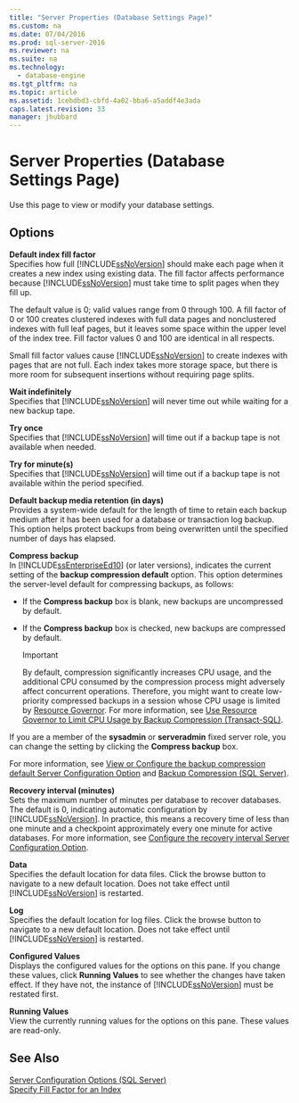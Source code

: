 ```yaml
---
title: "Server Properties (Database Settings Page)"
ms.custom: na
ms.date: 07/04/2016
ms.prod: sql-server-2016
ms.reviewer: na
ms.suite: na
ms.technology: 
  - database-engine
ms.tgt_pltfrm: na
ms.topic: article
ms.assetid: 1cebdbd3-cbfd-4a02-bba6-a5addf4e3ada
caps.latest.revision: 33
manager: jhubbard
---
```

# Server Properties (Database Settings Page)
Use this page to view or modify your database settings.  
  
## Options  
 **Default index fill factor**  
 Specifies how full [!INCLUDE[ssNoVersion](../../Topics/TopicNameContainA/includes/ssNoVersion_md.md)] should make each page when it creates a new index using existing data. The fill factor affects performance because [!INCLUDE[ssNoVersion](../../Topics/TopicNameContainA/includes/ssNoVersion_md.md)] must take time to split pages when they fill up.  
  
 The default value is 0; valid values range from 0 through 100. A fill factor of 0 or 100 creates clustered indexes with full data pages and nonclustered indexes with full leaf pages, but it leaves some space within the upper level of the index tree. Fill factor values 0 and 100 are identical in all respects.  
  
 Small fill factor values cause [!INCLUDE[ssNoVersion](../../Topics/TopicNameContainA/includes/ssNoVersion_md.md)] to create indexes with pages that are not full. Each index takes more storage space, but there is more room for subsequent insertions without requiring page splits.  
  
 **Wait indefinitely**  
 Specifies that [!INCLUDE[ssNoVersion](../../Topics/TopicNameContainA/includes/ssNoVersion_md.md)] will never time out while waiting for a new backup tape.  
  
 **Try once**  
 Specifies that [!INCLUDE[ssNoVersion](../../Topics/TopicNameContainA/includes/ssNoVersion_md.md)] will time out if a backup tape is not available when needed.  
  
 **Try for minute(s)**  
 Specifies that [!INCLUDE[ssNoVersion](../../Topics/TopicNameContainA/includes/ssNoVersion_md.md)] will time out if a backup tape is not available within the period specified.  
  
 **Default backup media retention (in days)**  
 Provides a system-wide default for the length of time to retain each backup medium after it has been used for a database or transaction log backup. This option helps protect backups from being overwritten until the specified number of days has elapsed.  
  
 **Compress backup**  
 In [!INCLUDE[ssEnterpriseEd10](../../Topics/TopicNameContainA/includes/ssEnterpriseEd10_md.md)] (or later versions), indicates the current setting of the **backup compression default** option. This option determines the server-level default for compressing backups, as follows:  
  
-   If the **Compress backup** box is blank, new backups are uncompressed by default.  
  
-   If the **Compress backup** box is checked, new backups are compressed by default.  
  
    > [!IMPORTANT]  
    >  By default, compression significantly increases CPU usage, and the additional CPU consumed by the compression process might adversely affect concurrent operations. Therefore, you might want to create low-priority compressed backups in a session whose CPU usage is limited by [Resource Governor](../../Topics/TopicNameNotContainA/Resource-Governor.md). For more information, see [Use Resource Governor to Limit CPU Usage by Backup Compression (Transact-SQL)](../../Topics/TopicNameNotContainA/Use-Resource-Governor-to-Limit-CPU-Usage-by-Backup-Compression--Transact-SQL-.md).  
  
 If you are a member of the **sysadmin** or **serveradmin** fixed server role, you can change the setting by clicking the **Compress backup** box.  
  
 For more information, see [View or Configure the backup compression default Server Configuration Option](../../Topics/TopicNameNotContainA/View-or-Configure-the-backup-compression-default-Server-Configuration-Option.md) and [Backup Compression (SQL Server)](../../Topics/TopicNameNotContainA/Backup-Compression--SQL-Server-.md).  
  
 **Recovery interval (minutes)**  
 Sets the maximum number of minutes per database to recover databases. The default is 0, indicating automatic configuration by [!INCLUDE[ssNoVersion](../../Topics/TopicNameContainA/includes/ssNoVersion_md.md)]. In practice, this means a recovery time of less than one minute and a checkpoint approximately every one minute for active databases. For more information, see [Configure the recovery interval Server Configuration Option](../../Topics/TopicNameNotContainA/Configure-the-recovery-interval-Server-Configuration-Option.md).  
  
 **Data**  
 Specifies the default location for data files. Click the browse button to navigate to a new default location. Does not take effect until [!INCLUDE[ssNoVersion](../../Topics/TopicNameContainA/includes/ssNoVersion_md.md)] is restarted.  
  
 **Log**  
 Specifies the default location for log files. Click the browse button to navigate to a new default location. Does not take effect until [!INCLUDE[ssNoVersion](../../Topics/TopicNameContainA/includes/ssNoVersion_md.md)] is restarted.  
  
 **Configured Values**  
 Displays the configured values for the options on this pane. If you change these values, click **Running Values** to see whether the changes have taken effect. If they have not, the instance of [!INCLUDE[ssNoVersion](../../Topics/TopicNameContainA/includes/ssNoVersion_md.md)] must be restated first.  
  
 **Running Values**  
 View the currently running values for the options on this pane. These values are read-only.  
  
## See Also  
 [Server Configuration Options (SQL Server)](../../Topics/TopicNameNotContainA/Server-Configuration-Options--SQL-Server-.md)   
 [Specify Fill Factor for an Index](../../Topics/TopicNameNotContainA/Specify-Fill-Factor-for-an-Index.md)
